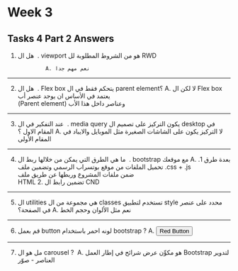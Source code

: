 # Week 3

##  Tasks 4 Part 2 Answers


1. ‫. ‬ هل ال viewport هو من الشروط المطلوبة لل RWD
```
            A. نعم مهم جدا

```
-----------------------------------------------------------------

2. ‫. ‬ هل ال Flex box يتحكم فقط في ال parent element؟
            A. لا لكن ال 
            Flex box
            يعتمد في الأساس ان يوجد عنصر أب         
                (Parent element)
            وعناصر داخل هذا الأب      

-----------------------------------------------------------------

3. ‫. ‬ عند التفكير في ال media query يكون التركيز على تصميم ال desktop في المقام الاول ؟
            A.	لا التركيز يكون على الشاشات الصغيرة مثل الموبايل والايباد في المقام الأولى

-----------------------------------------------------------------


4. ‫. ‬ ما هي الطرق التي يمكن من خلالها ربط ال bootstrap مع موقعك
            A. بعدة طرق
                1. تحميل الملفات من موقع بوتسراب الرسمي وتضمين ملف
                  .css + .js  
                  ضمن ملفات المشروع وربطها عن طريق ملف  
                  HTML
                2. تضمين رابط ال 
                    CND 
                    <link href="https://cdn.jsdelivr.net/npm/bootstrap@5.3.1/dist/css/bootstrap.min.css" rel="stylesheet" integrity="sha384-4bw+/aepP/YC94hEpVNVgiZdgIC5+VKNBQNGCHeKRQN+PtmoHDEXuppvnDJzQIu9" crossorigin="anonymous">

-----------------------------------------------------------------


5. ال utilities هي مجموعة من ال classes تستخدم لتطبيق style محدد على عنصر في الصفحة؟
            A. نعم مثل الألوان وحجم الخط

-----------------------------------------------------------------

6. قم بعمل button لونه احمر باستخدام bootstrap ?
            A. <button type="button" class="btn btn-danger">Red Button</button>

-----------------------------------------------------------------

7. مل هو ال carousel ‪? ‬
            A. هو مكوِّن عرض شرائح في إطار العمل Bootstrap لتدوير العناصر - صوّر

